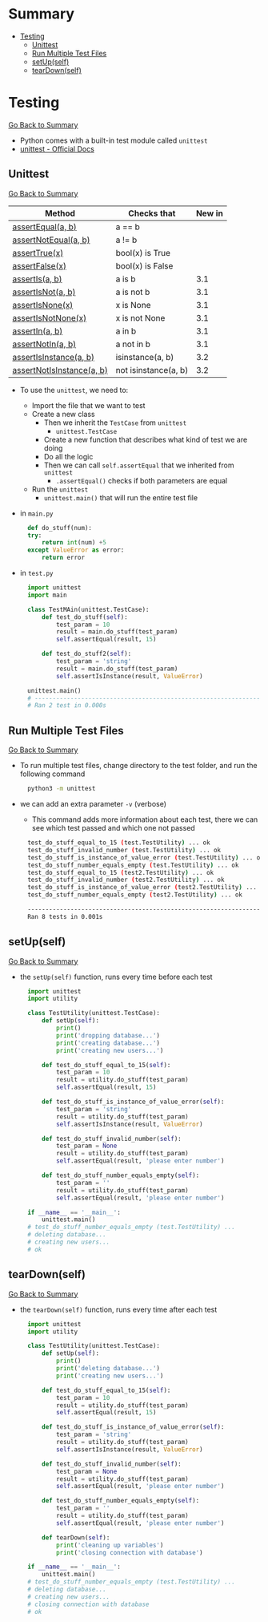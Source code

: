<h1 id='summary'>Summary</h1>

-   [Testing](#testing)
    -   [Unittest](#unittest)
    -   [Run Multiple Test Files](#runmultipletests)
    -   [setUp(self)](#setup)
    -   [tearDown(self)](#teardown)

<h1 id='testing'>Testing</h1>

[Go Back to Summary](#summary)

-   Python comes with a built-in test module called `unittest`
-   [unittest - Official Docs](https://docs.python.org/3/library/unittest.html)

<h2 id='unittest'>Unittest</h2>

[Go Back to Summary](#summary)

| Method                                                                                                             | Checks that          | New in |
| ------------------------------------------------------------------------------------------------------------------ | -------------------- | ------ |
| [assertEqual(a, b)](https://docs.python.org/3/library/unittest.html#unittest.TestCase.assertEqual)                 | a == b               |        |
| [assertNotEqual(a, b)](https://docs.python.org/3/library/unittest.html#unittest.TestCase.assertNotEqual)           | a != b               |        |
| [assertTrue(x)](https://docs.python.org/3/library/unittest.html#unittest.TestCase.assertTrue)                      | bool(x) is True      |        |
| [assertFalse(x)](https://docs.python.org/3/library/unittest.html#unittest.TestCase.assertFalse)                    | bool(x) is False     |        |
| [assertIs(a, b)](https://docs.python.org/3/library/unittest.html#unittest.TestCase.assertIs)                       | a is b               | 3.1    |
| [assertIsNot(a, b)](https://docs.python.org/3/library/unittest.html#unittest.TestCase.assertIsNot)                 | a is not b           | 3.1    |
| [assertIsNone(x)](https://docs.python.org/3/library/unittest.html#unittest.TestCase.assertIsNone)                  | x is None            | 3.1    |
| [assertIsNotNone(x)](https://docs.python.org/3/library/unittest.html#unittest.TestCase.assertIsNotNone)            | x is not None        | 3.1    |
| [assertIn(a, b)](https://docs.python.org/3/library/unittest.html#unittest.TestCase.assertIn)                       | a in b               | 3.1    |
| [assertNotIn(a, b)](https://docs.python.org/3/library/unittest.html#unittest.TestCase.assertNotIn)                 | a not in b           | 3.1    |
| [assertIsInstance(a, b)](https://docs.python.org/3/library/unittest.html#unittest.TestCase.assertIsInstance)       | isinstance(a, b)     | 3.2    |
| [assertNotIsInstance(a, b)](https://docs.python.org/3/library/unittest.html#unittest.TestCase.assertNotIsInstance) | not isinstance(a, b) | 3.2    |

-   To use the `unittest`, we need to:

    -   Import the file that we want to test
    -   Create a new class
        -   Then we inherit the `TestCase` from `unittest`
            -   `unittest.TestCase`
        -   Create a new function that describes what kind of test we are doing
        -   Do all the logic
        -   Then we can call `self.assertEqual` that we inherited from `unittest`
            -   `.assertEqual()` checks if both parameters are equal
    -   Run the `unittest`
        -   `unittest.main()` that will run the entire test file

-   in `main.py`

    ```Python
      def do_stuff(num):
      try:
          return int(num) +5
      except ValueError as error:
          return error
    ```

-   in `test.py`

    ```Python
      import unittest
      import main

      class TestMAin(unittest.TestCase):
          def test_do_stuff(self):
              test_param = 10
              result = main.do_stuff(test_param)
              self.assertEqual(result, 15)

          def test_do_stuff2(self):
              test_param = 'string'
              result = main.do_stuff(test_param)
              self.assertIsInstance(result, ValueError)

      unittest.main()
      # ----------------------------------------------------------------------
      # Ran 2 test in 0.000s
    ```

<h2 id='runmultipletests'>Run Multiple Test Files</h2>

[Go Back to Summary](#summary)

-   To run multiple test files, change directory to the test folder, and run the following command

    ```Bash
      python3 -m unittest
    ```

-   we can add an extra parameter `-v` (verbose)

    -   This command adds more information about each test, there we can see which test passed and which one not passed

    ```Bash
      test_do_stuff_equal_to_15 (test.TestUtility) ... ok
      test_do_stuff_invalid_number (test.TestUtility) ... ok
      test_do_stuff_is_instance_of_value_error (test.TestUtility) ... ok
      test_do_stuff_number_equals_empty (test.TestUtility) ... ok
      test_do_stuff_equal_to_15 (test2.TestUtility) ... ok
      test_do_stuff_invalid_number (test2.TestUtility) ... ok
      test_do_stuff_is_instance_of_value_error (test2.TestUtility) ... ok
      test_do_stuff_number_equals_empty (test2.TestUtility) ... ok

      ----------------------------------------------------------------------
      Ran 8 tests in 0.001s
    ```

<h2 id='setup'>setUp(self)</h2>

[Go Back to Summary](#summary)

-   the `setUp(self)` function, runs every time before each test

    ```Python
      import unittest
      import utility

      class TestUtility(unittest.TestCase):
          def setUp(self):
              print()
              print('dropping database...')
              print('creating database...')
              print('creating new users...')

          def test_do_stuff_equal_to_15(self):
              test_param = 10
              result = utility.do_stuff(test_param)
              self.assertEqual(result, 15)

          def test_do_stuff_is_instance_of_value_error(self):
              test_param = 'string'
              result = utility.do_stuff(test_param)
              self.assertIsInstance(result, ValueError)

          def test_do_stuff_invalid_number(self):
              test_param = None
              result = utility.do_stuff(test_param)
              self.assertEqual(result, 'please enter number')

          def test_do_stuff_number_equals_empty(self):
              test_param = ''
              result = utility.do_stuff(test_param)
              self.assertEqual(result, 'please enter number')

      if __name__ == '__main__':
          unittest.main()
      # test_do_stuff_number_equals_empty (test.TestUtility) ...
      # deleting database...
      # creating new users...
      # ok
    ```

<h2 id='teardown'>tearDown(self)</h2>

[Go Back to Summary](#summary)

-   the `tearDown(self)` function, runs every time after each test

    ```Python
      import unittest
      import utility

      class TestUtility(unittest.TestCase):
          def setUp(self):
              print()
              print('deleting database...')
              print('creating new users...')

          def test_do_stuff_equal_to_15(self):
              test_param = 10
              result = utility.do_stuff(test_param)
              self.assertEqual(result, 15)

          def test_do_stuff_is_instance_of_value_error(self):
              test_param = 'string'
              result = utility.do_stuff(test_param)
              self.assertIsInstance(result, ValueError)

          def test_do_stuff_invalid_number(self):
              test_param = None
              result = utility.do_stuff(test_param)
              self.assertEqual(result, 'please enter number')

          def test_do_stuff_number_equals_empty(self):
              test_param = ''
              result = utility.do_stuff(test_param)
              self.assertEqual(result, 'please enter number')

          def tearDown(self):
              print('cleaning up variables')
              print('closing connection with database')

      if __name__ == '__main__':
          unittest.main()
      # test_do_stuff_number_equals_empty (test.TestUtility) ...
      # deleting database...
      # creating new users...
      # closing connection with database
      # ok
    ```
